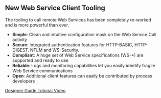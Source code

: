 ## New Web Service Client Tooling
The tooling to call remote Web Services has been completely re-worked and is more powerful than ever.

* __Simple__: Clean and intuitive configuration mask on the Web Service Call activity
* __Secure__: Integrated authentication features for HTTP-BASIC, HTTP-DIGEST, NTLM and WS-Security.
* __Compliant__: A huge set of Web Service specifications (WS-*) are supported and ready to use
* __Reliable__: Logs and monitoring capabilities let you easily identify fragile Web Service communications
* __Open__: Additional client features can easily be contributed by process developers

<div class="short-links">
	<a href="${docBaseUrl}/designer-guide/3rd-party-integration/index.html#web-services" target="_blank">
	  <i class="fas fa-book"></i> Designer Guide
	</a>
	<a href="/tutorial" target="_blank">
	  <i class="fas fa-video"></i> Tutorial Video
	</a>
</div>
